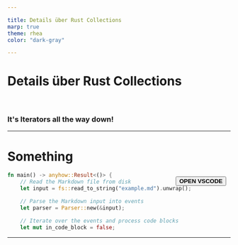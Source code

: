 ```yaml
---

title: Details über Rust Collections
marp: true
theme: rhea
color: "dark-gray"

---
```


<!-- 
footer: "Details über Rust Collections"
 -->
<!--
paginate: true
 -->
<!-- 
_footer: ''
_paginate: false
 -->
<!-- _class: lead -->

# Details über Rust Collections

<br>

### It's Iterators all the way down!

---

# Something

<div style="position: relative;">

````rust marker:main
fn main() -> anyhow::Result<()> {
    // Read the Markdown file from disk
    let input = fs::read_to_string("example.md").unwrap();

    // Parse the Markdown input into events
    let parser = Parser::new(&input);

    // Iterate over the events and process code blocks
    let mut in_code_block = false;
````

<p style="position: absolute; right: 10px; top: 10px; padding: 0; margin: 0; line-height: 0">
<button
    onclick="window.location.href='vscode://file/home/rafael/markdown-snippet-inserter/snippet-extractor/tests/rust_files/more/main.rs:12:1'"
    style="
    height: fit-content;
    margin: 0;
    font-weight: bold;"
>OPEN VSCODE
</button>
</p>
</div>

---